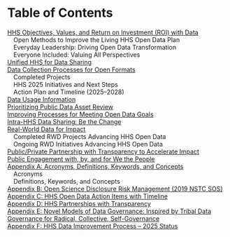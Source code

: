 # Table of Contents

[HHS Objectives, Values, and Return on Investment (ROI) with Data](#hhs-objectives-values-and-return-on-investment-roi-with-data)  
&ensp;&ensp;Open Methods to Improve the Living HHS Open Data Plan  
&ensp;&ensp;Everyday Leadership: Driving Open Data Transformation  
&ensp;&ensp;Everyone Included: Valuing All Perspectives  
[Unified HHS for Data Sharing](#unified-hhs-for-data-sharing)  
[Data Collection Processes for Open Formats](#data-collection-processes-for-open-formats)  
&ensp;&ensp;Completed Projects  
&ensp;&ensp;HHS 2025 Initiatives and Next Steps  
&ensp;&ensp;Action Plan and Timeline (2025–2028)  
[Data Usage Information](#data-usage-information)  
[Prioritizing Public Data Asset Review](#prioritizing-public-data-asset-review)  
[Improving Processes for Meeting Open Data Goals](#improving-processes-for-meeting-open-data-goals)  
[Intra-HHS Data Sharing: Be the Change](#intra-hhs-data-sharing-be-the-change)  
[Real-World Data for Impact](#real-world-data-for-impact)  
&ensp;&ensp;Completed RWD Projects Advancing HHS Open Data  
&ensp;&ensp;Ongoing RWD Initiatives Advancing HHS Open Data  
[Public/Private Partnership with Transparency to Accelerate Impact](#publicprivate-partnership-with-transparency-to-accelerate-impact)  
[Public Engagement with, by, and for We the People](#public-engagement-with-by-and-for-we-the-people)  
[Appendix A: Acronyms, Definitions, Keywords, and Concepts](#appendix-a-acronyms-definitions-keywords-and-concepts)  
&ensp;&ensp;Acronyms  
&ensp;&ensp;Definitions, Keywords, and Concepts  
[Appendix B: Open Science Disclosure Risk Management (2019 NSTC SOS)](#appendix-b-open-science-disclosure-risk-management-2019-nstc-sos)  
[Appendix C: HHS Open Data Action Items with Timeline](#appendix-c-hhs-open-data-action-items-with-timeline)  
[Appendix D: HHS Partnerships with Transparency](#appendix-d-hhs-partnerships-with-transparency)  
[Appendix E: Novel Models of Data Governance: Inspired by Tribal Data Governance for Radical, Collective, Self-Governance](#appendix-e-novel-models-of-data-governance-inspired-by-tribal-data-governance-for-radical-collective-self-governance)  
[Appendix F: HHS Data Improvement Process – 2025 Status](#appendix-f-hhs-data-improvement-process-2025-status)

